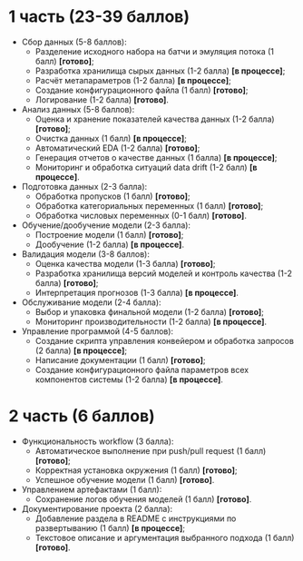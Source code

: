 # 1 часть (23-39 баллов)
- Сбор данных (5-8 баллов):
    - Разделение исходного набора на батчи и эмуляция потока (1 балл) **[готово]**;
    - Разработка хранилища сырых данных (1-2 балла) **[в процессе]**;
    - Расчёт метапараметров (1-2 балла) **[в процессе]**;
    - Создание конфигурационного файла (1 балл) **[готово]**;
    - Логирование (1-2 балла) **[готово]**.
- Анализ данных (5-8 баллов):
    - Оценка и хранение показателей качества данных (1-2 балла) **[готово]**;
    - Очистка данных (1 балл) **[в процессе]**;
    - Автоматический EDA (1-2 балла) **[готово]**;
    - Генерация отчетов о качестве данных (1 балла) **[в процессе]**;
    - Мониторинг и обработка ситуаций data drift (1-2 балл) **[в процессе]**.
- Подготовка данных (2-3 балла):
    - Обработка пропусков (1 балл) **[готово]**;
    - Обработка категориальных переменных (1 балл) **[готово]**;
    - Обработка числовых переменных (0-1 балл) **[готово]**.
- Обучение/дообучение модели (2-3 балла):
    - Построение модели (1 балл) **[готово]**;
    - Дообучение (1-2 балла) **[в процессе]**.
- Валидация модели (3-8 баллов):
    - Оценка качества модели (1-3 балла) **[готово]**;
    - Разработка хранилища версий моделей и контроль качества (1-2 балла) **[готово]**;
    - Интерпретация прогнозов (1-3 балла) **[в процессе]**.
- Обслуживание модели (2-4 балла):
    - Выбор и упаковка финальной модели (1-2 балла) **[готово]**;
    - Мониторинг производительности (1-2 балла) **[в процессе]**.
- Управление программой (4-5 баллов):
    - Создание скрипта управления конвейером и обработка запросов (2 балла) **[в процессе]**;
    - Написание документации (1 балл) **[готово]**;
    - Создание конфигурационного файла параметров всех компонентов системы (1-2 балла) **[в процессе]**.

# 2 часть (6 баллов)
- Функциональность workflow (3 балла):
    - Автоматическое выполнение при push/pull request (1 балл) **[готово]**;
    - Корректная установка окружения (1 балл) **[готово]**;
    - Успешное обучение модели (1 балл) **[готово]**.
- Управлением артефактами (1 балл):
    - Сохранение логов обучения моделей (1 балл) **[готово]**.
- Документирование проекта (2 балла):
    - Добавление раздела в README с инструкциями по развертыванию (1 балл) **[в процессе]**;
    - Текстовое описание и аргументация выбранного подхода (1 балл) **[готово]**.
